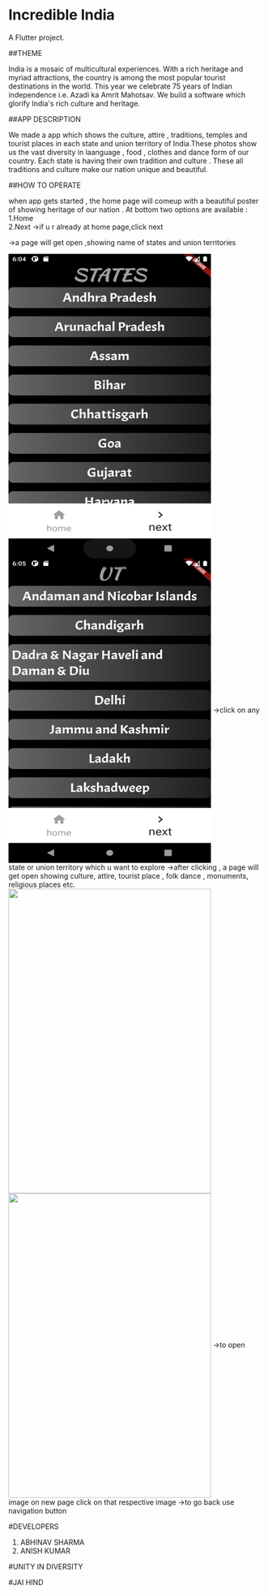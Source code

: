 # Incredible India 

A  Flutter project.

##THEME

India is a mosaic of multicultural experiences. With a rich heritage and myriad attractions, the country is among the most popular tourist destinations in the world. This year we celebrate 75 years of Indian independence i.e. Azadi ka Amrit Mahotsav. We  build a software which glorify India's rich culture and heritage.

##APP DESCRIPTION

We made a app which shows the culture, attire , traditions, temples and tourist places in each state and union territory of India.These photos show us the vast diversity in laanguage , food , clothes and dance form of our country. Each state is having their own tradition and culture . These all traditions and culture make our nation unique and beautiful.

##HOW TO OPERATE 

when app gets started , the home page will comeup with a beautiful poster of showing heritage of our nation . At bottom two options are available : 
1.Home  
2.Next 
->if u r already at home page,click next   














->a page will get open ,showing name of states and union territories

<img src="images/a1.png" align="center" width="400" height="600">
<img src="images/b1.png" align="center" width="400" height="600">
->click on any state or union territory which u want to explore
->after clicking , a page will get open showing culture, attire, tourist place , folk dance , monuments, religious places etc.
<img src="images/a2.png" align="center" width="400" height="600">
<img src="images/b2.png" align="center" width="400" height="600">
->to open image on new page click on that respective image 
->to go back use navigation button

#DEVELOPERS
1. ABHINAV SHARMA 
2. ANISH KUMAR

#UNITY IN DIVERSITY

#JAI HIND


